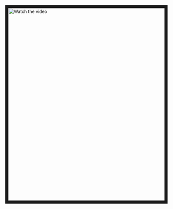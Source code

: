 <a href="https://youtu.be/Amkkr4_nsyc" target="_blank">
 <img src="https://img.youtube.com/vi/Amkkr4_nsyc/0.jpg" alt="Watch the video" width="860" height="620" border="10" />
</a>